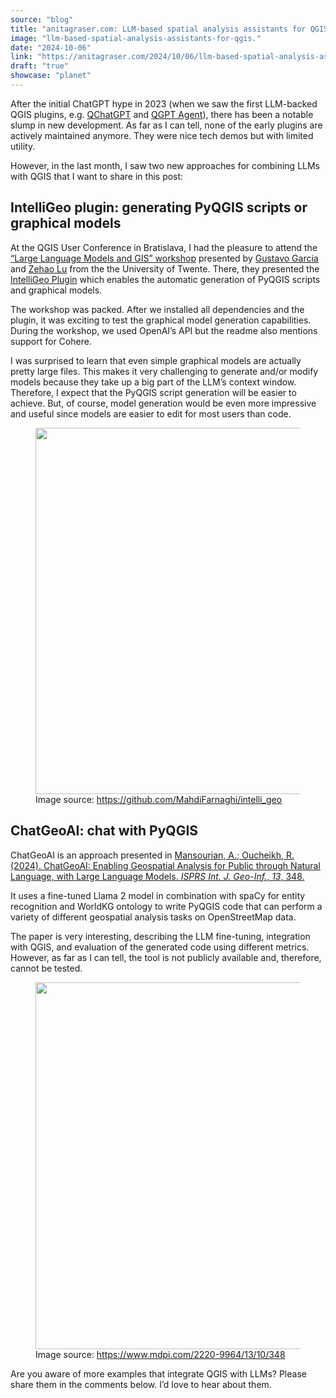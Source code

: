 ```yaml
---
source: "blog"
title: "anitagraser.com: LLM-based spatial analysis assistants for QGIS"
image: "llm-based-spatial-analysis-assistants-for-qgis."
date: "2024-10-06"
link: "https://anitagraser.com/2024/10/06/llm-based-spatial-analysis-assistants-for-qgis/"
draft: "true"
showcase: "planet"
---
```


<p>After the initial ChatGPT hype in 2023 (when we saw the first LLM-backed QGIS plugins, e.g. <a href="https://plugins.qgis.org/plugins/QChatGPT/">QChatGPT</a> and <a href="https://plugins.qgis.org/plugins/qgpt_agent_release/">QGPT Agent</a>), there has been a notable slump in new development. As far as I can tell, none of the early plugins are actively maintained anymore. They were nice tech demos but with limited utility. </p>



<p>However, in the last month, I saw two new approaches for combining LLMs with QGIS that I want to share in this post: </p>



<h2 class="wp-block-heading">IntelliGeo plugin: generating PyQGIS scripts or graphical models</h2>



<p>At the QGIS User Conference in Bratislava, I had the pleasure to attend the <a href="https://talks.osgeo.org/qgis-uc2024/talk/DNHKHQ/">&#8220;Large Language Models and GIS&#8221; workshop</a> presented by <a href="https://talks.osgeo.org/qgis-uc2024/speaker/UHP88B/">Gustavo Garcia</a> and <a href="https://talks.osgeo.org/qgis-uc2024/speaker/XV3E98/">Zehao Lu</a> from the the University of Twente. There, they presented the <a href="https://github.com/MahdiFarnaghi/intelli_geo/releases/tag/v0.0.1">IntelliGeo Plugin</a> which enables the automatic generation of PyQGIS scripts and graphical models. </p>



<p>The workshop was packed. After we installed all dependencies and the plugin, it was exciting to test the graphical model generation capabilities. During the workshop, we used OpenAI&#8217;s API but the readme also mentions support for Cohere.</p>



<p>I was surprised to learn that even simple graphical models are actually pretty large files. This makes it very challenging to generate and/or modify models because they take up a big part of the LLM&#8217;s context window. Therefore, I expect that the PyQGIS script generation will be easier to achieve. But, of course, model generation would be even more impressive and useful since models are easier to edit for most users than code. </p>



<figure class="wp-block-image size-large"><a href="https://github.com/MahdiFarnaghi/intelli_geo/blob/main/.github/IMAGES/Screenshot%20from%202024-09-19%2014-29-26.png"><img alt="" class="wp-image-9242" height="586" src="https://anitagraser.com/wp-content/uploads/2024/10/image-1.png?w=1024" tabindex="0" width="1024" /></a><figcaption class="wp-element-caption">Image source: <a href="https://github.com/MahdiFarnaghi/intelli_geo/blob/main/.github/IMAGES/Screenshot%20from%202024-09-19%2014-29-26.png">https://github.com/MahdiFarnaghi/intelli_geo</a></figcaption></figure>



<h2 class="wp-block-heading">ChatGeoAI: chat with PyQGIS</h2>



<p>ChatGeoAI is an approach presented in <a href="https://doi.org/10.3390/ijgi13100348">Mansourian, A.; Oucheikh, R. (2024). ChatGeoAI: Enabling Geospatial Analysis for Public through Natural Language, with Large Language Models. <em>ISPRS Int. J. Geo-Inf.</em>, <em>13</em>, 348.</a>  </p>



<p>It uses a fine-tuned Llama 2 model in combination with spaCy for entity recognition and WorldKG ontology to write PyQGIS code that can perform a variety of different geospatial analysis tasks on OpenStreetMap data.  </p>



<p>The paper is very interesting, describing the LLM fine-tuning, integration with QGIS, and evaluation of the generated code using different metrics. However, as far as I can tell, the tool is not publicly available and, therefore, cannot be tested. </p>



<figure class="wp-block-image size-large"><a href="https://www.mdpi.com/2220-9964/13/10/348"><img alt="" class="wp-image-9240" height="587" src="https://anitagraser.com/wp-content/uploads/2024/10/image.png?w=1024" tabindex="0" width="1024" /></a><figcaption class="wp-element-caption">Image source: <a href="https://www.mdpi.com/2220-9964/13/10/348">https://www.mdpi.com/2220-9964/13/10/348</a></figcaption></figure>



<p>Are you aware of more examples that integrate QGIS with LLMs? Please share them in the comments below. I&#8217;d love to hear about them. </p>
